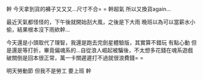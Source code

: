 幹
今天拿到貨的褲子又又又...尺寸不合= =
幹超氣
所以又換貨again...

最近天氣都怪怪的，下午後就開始刮大風，之後是下大雨
晚班以為可以當薪水小偷，結果根本沒下雨欸幹...

今天還是小頭取代了理智，我還是跑去完劍星體驗版，其實算不錯玩
有點心動
但是還是等打折，畢竟偏魂系的...自從浪人崛起被騙後，不太想多花錢在魂系遊戲
破關倒是回本很正常，萬一卡關遲遲打不過就很浪費錢= =

明天勞動節
但我不是勞工
要上班
幹